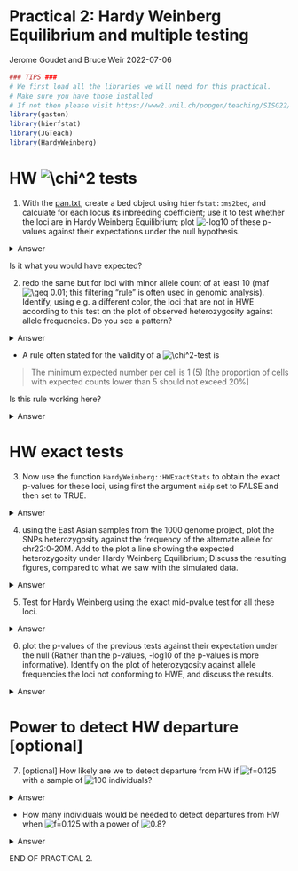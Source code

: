 Practical 2: Hardy Weinberg Equilibrium and multiple testing
================
Jerome Goudet and Bruce Weir
2022-07-06































``` r
### TIPS ###
# We first load all the libraries we will need for this practical. 
# Make sure you have those installed 
# If not then please visit https://www2.unil.ch/popgen/teaching/SISG22/
library(gaston)
library(hierfstat)
library(JGTeach)
library(HardyWeinberg)
```

# HW ![\\chi^2](https://latex.codecogs.com/png.image?%5Cdpi%7B110%7D&space;%5Cbg_white&space;%5Cchi%5E2 "\chi^2") tests

1.  With the
    [pan.txt](https://www2.unil.ch/popgen/teaching/SISGData/pan.txt),
    create a bed object using `hierfstat::ms2bed`, and calculate for
    each locus its inbreeding coefficient; use it to test whether the
    loci are in Hardy Weinberg Equilibrium; plot
    ![-log10](https://latex.codecogs.com/png.image?%5Cdpi%7B110%7D&space;%5Cbg_white&space;-log10 "-log10")
    of these p-values against their expectations under the null
    hypothesis.

<details>
<summary>
Answer
</summary>

``` r
# F=1-Ho/He
pan <- ms2bed("pan.txt")
inb.coeff <- 1 - pan@snps$hz/(2*pan@p*(1-pan@p)) # He = 2p(1-p)
# nb inds
ni <- dim(pan)[1] # or nrow(pan)
x2 <- ni*inb.coeff^2 
p.val.x2 <- pchisq(x2,df=1,lower=FALSE) # check ?pchisq
nl <- dim(pan)[2] # or ncol(pan)
# theoretical dist p.val under null
theo.pval <- (1:nl) / nl
plot(-log10(theo.pval),-log10(sort(p.val.x2)),
     col="red",cex=0.5,xlab="Theo p val dist",
     ylab="emp p-val dist x2", pch=16)
abline(c(0,1))
```

![](pract2_files/figure-gfm/unnamed-chunk-2-1.png)<!-- -->

</details>

Is it what you would have expected?

2.  redo the same but for loci with minor allele count of at least 10
    (maf
    ![\\geq 0.01](https://latex.codecogs.com/png.image?%5Cdpi%7B110%7D&space;%5Cbg_white&space;%5Cgeq%200.01 "\geq 0.01");
    this filtering “rule” is often used in genomic analysis). Identify,
    using e.g. a different color, the loci that are not in HWE according
    to this test on the plot of observed heterozygosity against allele
    frequencies. Do you see a pattern?

<details>
<summary>
Answer
</summary>

``` r
x <- (0:1000) / 1000 # same as seq(0,1,by=0.001)
# indexing on maf >= 1%
maf01 <- which(pan@snps$maf >= 0.01) # indexing of snps with maf >= 0.01
nl <- length(maf01)
theo.pval <- 1:nl / nl
plot(-log10(theo.pval),-log10(sort(p.val.x2[maf01])), 
     col="red",cex=0.5,xlab="Theo p val dist",
     ylab="emp p-val dist x2", pch=16)
abline(c(0,1))
```

![](pract2_files/figure-gfm/unnamed-chunk-3-1.png)<!-- -->

``` r
# highlight outliers in het ~ p plot 
plot(pan[,maf01]@p, pan[,maf01]@snps$hz, col="black", pch=16, cex=0.6, ylab = 'Het', xlab='p')
lines(x,2*x*(1-x),col="orange") 
outliers <- which(-log10(p.val.x2[maf01])>4) 
# two step indexing (first maf01 and then those points that are p-val outliers)
points(pan[,maf01][,outliers]@p, pan[,maf01][,outliers]@snps$hz, col="red", pch=16, cex=0.6)
```

![](pract2_files/figure-gfm/unnamed-chunk-3-2.png)<!-- -->

</details>

-   A rule often stated for the validity of a
    ![\\chi^2](https://latex.codecogs.com/png.image?%5Cdpi%7B110%7D&space;%5Cbg_white&space;%5Cchi%5E2 "\chi^2")-test
    is

> The minimum expected number per cell is 1 (5) \[the proportion of
> cells with expected counts lower than 5 should not exceed 20%\]

Is this rule working here?

<details>
<summary>
Answer
</summary>

``` r
par(mfrow=c(1,2))

# what frequency leads to np^2==1 e.g. p=(1/n)^0.5
# nb inds
ni <- dim(pan)[1]
xi <- 1
mafn1 <- which(pan@snps$maf >= (xi/ni)^.5) 
nl <- length(mafn1)
theo.pval <- 1:nl/nl
plot(-log10(theo.pval),-log10(sort(p.val.x2[mafn1])),
     col="red",cex=0.5,xlab="Theo p val dist", pch = 16,
     ylab="emp p-val dist x2",main=expression(np^2>=1));abline(c(0,1))

#what frequency leads to np^2==5
xi <- 5
mafn5 <- which(pan@snps$maf >= (xi/ni)^.5)
nl <- length(mafn5)
theo.pval <- 1:nl/nl
plot(-log10(theo.pval),-log10(sort(p.val.x2[mafn5])),
     col="red",cex=0.5,xlab="Theo p val dist", pch=16,
     ylab="emp p-val dist x2",main=expression(np^2>=5));abline(c(0,1))
```

![](pract2_files/figure-gfm/unnamed-chunk-4-1.png)<!-- -->

``` r
par(mfrow=c(1,1))
```

</details>

# HW exact tests

3.  Now use the function `HardyWeinberg::HWExactStats` to obtain the
    exact p-values for these loci, using first the argument `midp` set
    to FALSE and then set to TRUE.

<details>
<summary>
Answer
</summary>

``` r
# what are we cbinding here? 
hw.ex <- HWExactStats(cbind(pan@snps$N0, pan@snps$N1, pan@snps$N2), midp=FALSE)
hw.mp <- HWExactStats(cbind(pan@snps$N0, pan@snps$N1, pan@snps$N2), midp=TRUE)
nl <- length(hw.mp)

par(mfrow=c(1,2))

plot(-log10(1:nl/nl), -log10(sort(hw.ex)), cex=0.6, pch=16, col='red',
     xlab='theoretical p-val dist', ylab='emp p-val dist exact') ; abline(c(0,1))
plot(-log10(1:nl/nl), -log10(sort(hw.mp)), cex=0.6, pch=16, col='red',
      xlab='theoretical p-val dist', ylab='emp p-val dist exact-mp') ; abline(c(0,1))
```

![](pract2_files/figure-gfm/unnamed-chunk-5-1.png)<!-- -->

``` r
par(mfrow=c(1,1))
### TIPS 
# ';' allows you to specify two commands in one line  
```

</details>

4.  using the East Asian samples from the 1000 genome project, plot the
    SNPs heterozygosity against the frequency of the alternate allele
    for chr22:0-20M. Add to the plot a line showing the expected
    heterozygosity under Hardy Weinberg Equilibrium; Discuss the
    resulting figures, compared to what we saw with the simulated data.

<details>
<summary>
Answer
</summary>

``` r
# read vcf (care for path!)
ch22 <- read.VCF("chr22_Mb0_20.recode.vcf.gz") 
```

    ## ped stats and snps stats have been set. 
    ## 'p' has been set. 
    ## 'mu' and 'sigma' have been set.

``` r
# description file
samp.desc.file <- "https://www2.unil.ch/popgen/teaching/SISG18/integrated_call_samples_v3.20130502.ALL.panel"
samp.desc <- read.table(samp.desc.file,header=TRUE)
# subset EAS
EAS <- which(samp.desc$super_pop=="EAS")
plot(ch22[EAS,]@p, ch22[EAS,]@snps$hz, col="black", pch=16, cex=0.6, xlab='p',ylab='het',
     main='Het~p for EAS')
lines(x, 2*x*(1-x), col="orange")
```

![](pract2_files/figure-gfm/unnamed-chunk-6-1.png)<!-- -->

</details>

5.  Test for Hardy Weinberg using the exact mid-pvalue test for all
    these loci.

<details>
<summary>
Answer
</summary>

``` r
hw.mp.EAS <- HWExactStats(cbind(ch22[EAS,]@snps$N0, ch22[EAS,]@snps$N1, ch22[EAS,]@snps$N2), midp=TRUE)
```

</details>

6.  plot the p-values of the previous tests against their expectation
    under the null (Rather than the p-values, -log10 of the p-values is
    more informative). Identify on the plot of heterozygosity against
    allele frequencies the loci not conforming to HWE, and discuss the
    results.

<details>
<summary>
Answer
</summary>

``` r
nl <- length(hw.mp.EAS) # length of of p-values
plot(-log10(1:nl/nl), -log10(sort(hw.mp.EAS)), cex=0.6, pch=16);abline(c(0,1), xlab='theoretical p-val distr', 
                                                                       ylab='emp p-val dist exact-mp', main='QQplot for EAS')
```

![](pract2_files/figure-gfm/unnamed-chunk-8-1.png)<!-- -->

``` r
# index outliers 
outliers <- which(-log10(hw.mp.EAS) > 6)
plot(ch22[EAS,]@p, ch22[EAS,]@snps$hz, col="black", pch=16, cex=0.6, xlab='p', ylab='Het')
lines(x, 2*x*(1-x), col="orange")
points(ch22[EAS,outliers]@p, ch22[EAS,outliers]@snps$hz, col="red",pch=16,cex=0.6)
```

![](pract2_files/figure-gfm/unnamed-chunk-8-2.png)<!-- -->
</details>

# Power to detect HW departure \[optional\]

7.  \[optional\] How likely are we to detect departure from HW if
    ![f=0.125](https://latex.codecogs.com/png.image?%5Cdpi%7B110%7D&space;%5Cbg_white&space;f%3D0.125 "f=0.125")
    with a sample of
    ![100](https://latex.codecogs.com/png.image?%5Cdpi%7B110%7D&space;%5Cbg_white&space;100 "100")
    individuals?

<details>
<summary>
Answer
</summary>

``` r
ni <- 100
f <- 0.125
pchisq(qchisq(0.95,df=1), df=1, ncp=ni*f^2, lower=FALSE)
```

    ## [1] 0.239527

``` r
#density of chisq with ncp nf2

x <- seq(0.2,20,0.1)
plot(x, dchisq(x,df=1), type="h", col='#FF000080',lwd =2,
     xlab=expression(chi^2), ylab="probability density") # chisq prob dens
lines(x, dchisq(x,df=1,ncp=ni*f^2), type="h", col='#0000FF80', lwd=2) # with ncp
legend('topright', lty=rep(1,2), col=c('#FF000080','#0000FF80'), lwd=c(2,2),legend=c('no ncp','ncp = nf^2'))
abline(v=qchisq(0.95,df=1)) # 95th centile of chisq dist 
```

![](pract2_files/figure-gfm/unnamed-chunk-9-1.png)<!-- -->
</details>

-   How many individuals would be needed to detect departures from HW
    when
    ![f=0.125](https://latex.codecogs.com/png.image?%5Cdpi%7B110%7D&space;%5Cbg_white&space;f%3D0.125 "f=0.125")
    with a power of
    ![0.8](https://latex.codecogs.com/png.image?%5Cdpi%7B110%7D&space;%5Cbg_white&space;0.8 "0.8")?

<details>
<summary>
Answer
</summary>

``` r
ns <- 1:10*100 
round( pchisq(qchisq(0.95,df=1), df=1, ncp=ns*f^2, lower=FALSE), digits=3)
```

    ##  [1] 0.240 0.424 0.581 0.705 0.798 0.865 0.911 0.942 0.963 0.977

``` r
ni <- 500
f <- 0.125
pchisq( qchisq(0.95,df=1), df=1, ncp=ni*f^2, lower=FALSE)
```

    ## [1] 0.7981762

``` r
plot(x, dchisq(x,df=1), type="h", col="#FF000080", lwd=2,
     xlab=expression(chi^2), ylab="probability density")
#density of chisq with ncp nf2
lines(x, dchisq(x,df=1,ncp=ni*f^2), type="h", col="#0000FF80",lwd=2) 
legend('topright', lty=rep(1,2), col=c('#FF000080','#0000FF80'),lwd=c(2,2), legend=c('no ncp','ncp = nf^2'))
abline(v=qchisq(0.95,df=1)) # 95th centile of chisq dist 
```

![](pract2_files/figure-gfm/unnamed-chunk-10-1.png)<!-- -->
</details>

END OF PRACTICAL 2.
